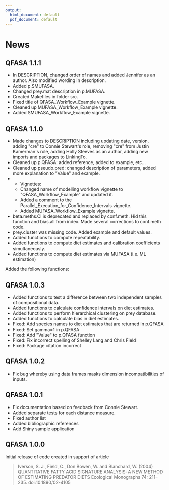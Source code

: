 ```yaml
---
output:
  html_document: default
  pdf_document: default
---
```

# News

## QFASA 1.1.1

* In DESCRIPTION, changed order of names and added Jennifer as an author. Also modified wording in description.
* Added p.SMUFASA.
* Changed prey.mat description in p.MUFASA.
* Created Makefiles in folder src.
* Fixed title of QFASA_Workflow_Example vignette.
* Cleaned up MUFASA_Workflow_Example vignette.
* Added SMUFASA_Workflow_Example vignette.

## QFASA 1.1.0

* Made changes to DESCRIPTION including updating date, version, adding "cre" to Connie Stewart's role, removing "cre" from Justin Kamerman's role, adding Holly Steeves as an author, adding new imports and packages to LinkingTo. 
* Cleaned up p.QFASA: added reference, added to example, etc...
* Cleaned up pseudo.pred: changed description of parameters, added more explanation to "Value" and example.
* * Vignettes: 
  + Changed name of modelling workflow vignette to "QFASA_Workflow_Example" and updated it.  
  + Added a comment to the Parallel_Execution_for_Confidence_Intervals vignette.  
  + Added MUFASA_Workflow_Example vignette.
* beta.meths.CI is deprecated and replaced by conf.meth. Hid this function and bias.all from index. Made several corrections to conf.meth code.
* prey.cluster was missing code.  Added example and default values.
* Added functions to compute repeatability.
* Added functions to compute diet estimates and calibration coefficients simultaneously.
* Added functions to compute diet estimates via MUFASA (i.e. ML estimation)


Added the following functions:

## QFASA 1.0.3
* Added functions to test a difference between two independent samples of compositional data.
* Added functions to calculate confidence intervals on diet estimates.
* Added functions to perform hierarchical clustering on prey database.
* Added functions to calculate bias in diet estimates.
* Fixed: Add species names to diet estimates that are returned in p.QFASA
* Fixed: Set gamma=1 in p.QFASA
* Fixed: Add "Value" to p.QFASA function
* Fixed: Fix incorrect spelling of Shelley Lang and Chris Field
* Fixed: Package citation incorrect

## QFASA 1.0.2
* Fix bug whereby using data frames masks dimension incompatibilities of inputs.

## QFASA 1.0.1
* Fix documentation based on feedback from Connie Stewart. 
* Added separate tests for each distance measure.
* Fixed author list
* Added bibliographic references
* Add Shiny sample application


## QFASA 1.0.0
Initial release of code created in support of article

> Iverson, S. J., Field, C., Don Bowen, W. and Blanchard, W. (2004)
> QUANTITATIVE FATTY ACID SIGNATURE ANALYSIS: A NEW METHOD OF
> ESTIMATING PREDATOR DIETS Ecological Monographs 74: 211–235.
> doi:10.1890/02-4105
